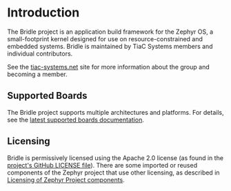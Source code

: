 # Introduction

The Bridle project is an application build framework for the Zephyr OS,
a small-footprint kernel designed for use on resource-constrained and
embedded systems. Bridle is maintained by TiaC Systems members and
individual contributors.

See the [tiac-systems.net](https://tiac-systems.net) site for more
information about the group and becoming a member.

## Supported Boards

The Bridle project supports multiple architectures and platforms.
For details, see the [latest supported boards documentation](
https://bridle.tiac-systems.net/doc/latest/bridle/boards/index.html).

## Licensing

Bridle is permissively licensed using the Apache 2.0 license
(as found in the [project's GitHub LICENSE file](
https://github.com/tiacsys/bridle/blob/main/LICENSE)).
There are some imported or reused components of the Zephyr project
that use other licensing, as described in [Licensing of Zephyr
Project components](
https://bridle.tiac-systems.net/doc/latest/zephyr/LICENSING.html).

